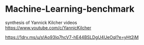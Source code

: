 # Machine-Learning-benchmark 
synthesis of Yannick Kilcher videos https://www.youtube.com/c/YannicKilcher

https://1drv.ms/u/s!Ao93lq7hcV7-hE44BSLDgU4UeOql?e=yHt2jM

